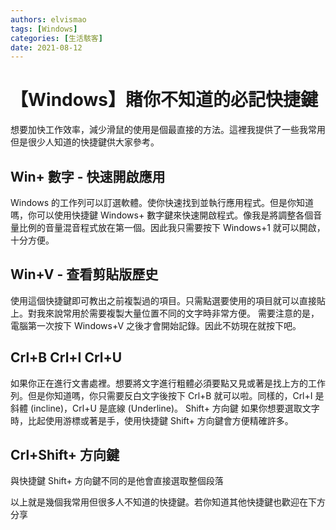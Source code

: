```yaml
---
authors: elvismao
tags: [Windows]
categories: [生活駭客]
date: 2021-08-12
---
```


# 【Windows】賭你不知道的必記快捷鍵

想要加快工作效率，減少滑鼠的使用是個最直接的方法。這裡我提供了一些我常用但是很少人知道的快捷鍵供大家參考。

## Win+ 數字 - 快速開啟應用

Windows 的工作列可以訂選軟體。使你快速找到並執行應用程式。但是你知道嗎，你可以使用快捷鍵 Windows+ 數字鍵來快速開啟程式。像我是將調整各個音量比例的音量混音程式放在第一個。因此我只需要按下 Windows+1 就可以開啟，十分方便。

## Win+V - 查看剪貼版歷史

使用這個快捷鍵即可教出之前複製過的項目。只需點選要使用的項目就可以直接貼上。對我來說常用於需要複製大量位置不同的文字時非常方便。
需要注意的是，電腦第一次按下 Windows+V 之後才會開始記錄。因此不妨現在就按下吧。

## Crl+B Crl+I Crl+U

如果你正在進行文書處裡。想要將文字進行粗體必須要點又見或著是找上方的工作列。但是你知道嗎，你只需要反白文字後按下 Crl+B 就可以啦。同樣的，Crl+I 是斜體 (incline)，Crl+U 是底線 (Underline)。
Shift+ 方向鍵
如果你想要選取文字時，比起使用游標或著是手，使用快捷鍵 Shift+ 方向鍵會方便精確許多。

## Crl+Shift+ 方向鍵

與快捷鍵 Shift+ 方向鍵不同的是他會直接選取整個段落

以上就是幾個我常用但很多人不知道的快捷鍵。若你知道其他快捷鍵也歡迎在下方分享
